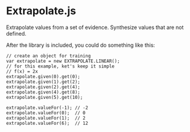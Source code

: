 Extrapolate.js
==============

Extrapolate values from a set of evidence. Synthesize values that are not defined.

After the library is included, you could do something like this:

    // create an object for training
    var extrapolate = new EXTRAPOLATE.LINEAR();
    // for this example, ket's keep it simple
    // f(x) = 2x
    extrapolate.given(0).get(0);
    extrapolate.given(1).get(2);
    extrapolate.given(2).get(4);
    extrapolate.given(4).get(8);
    extrapolate.given(5).get(10);
    
    extrapolate.valueFor(-1); // -2
    extrapolate.valueFor(0);  // 0
    extrapolate.valueFor(1);  // 2
    extrapolate.valueFor(6);  // 12